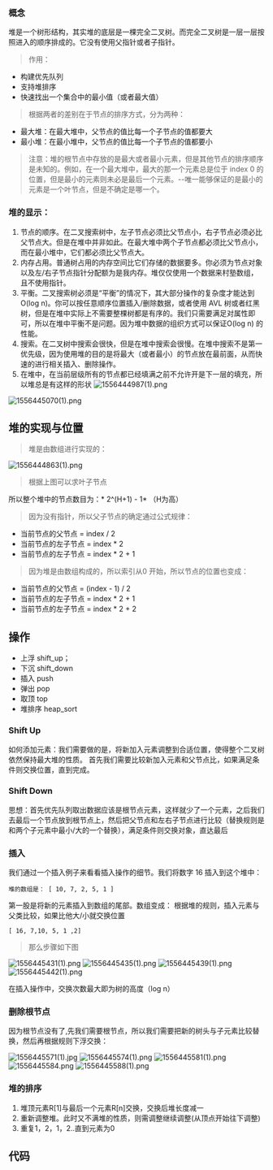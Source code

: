 ### 概念
堆是一个树形结构，其实堆的底层是一棵完全二叉树。而完全二叉树是一层一层按照进入的顺序排成的。它没有使用父指针或者子指针。

>作用：
- 构建优先队列
- 支持堆排序
- 快速找出一个集合中的最小值（或者最大值）

>根据两者的差别在于节点的排序方式，分为两种：
- 最大堆：在最大堆中，父节点的值比每一个子节点的值都要大
- 最小堆：在最小堆中，父节点的值比每一个子节点的值都要小

>注意：堆的根节点中存放的是最大或者最小元素，但是其他节点的排序顺序是未知的。例如，在一个最大堆中，最大的那一个元素总是位于 index 0 的位置，但是最小的元素则未必是最后一个元素。--唯一能够保证的是最小的元素是一个叶节点，但是不确定是哪一个。

### 堆的显示：
1. 节点的顺序。在二叉搜索树中，左子节点必须比父节点小，右子节点必须必比父节点大。但是在堆中并非如此。在最大堆中两个子节点都必须比父节点小，而在最小堆中，它们都必须比父节点大。
2. 内存占用。普通树占用的内存空间比它们存储的数据要多。你必须为节点对象以及左/右子节点指针分配额为是我内存。堆仅仅使用一个数据来村塾数组，且不使用指针。
3. 平衡。二叉搜索树必须是“平衡”的情况下，其大部分操作的复杂度才能达到O(log n)。你可以按任意顺序位置插入/删除数据，或者使用 AVL 树或者红黑树，但是在堆中实际上不需要整棵树都是有序的。我们只需要满足对属性即可，所以在堆中平衡不是问题。因为堆中数据的组织方式可以保证O(log n) 的性能。
4. 搜索。在二叉树中搜索会很快，但是在堆中搜索会很慢。在堆中搜索不是第一优先级，因为使用堆的目的是将最大（或者最小）的节点放在最前面，从而快速的进行相关插入、删除操作。
5. 在堆中，在当前层级所有的节点都已经填满之前不允许开是下一层的填充，所以堆总是有这样的形状
![1556444987(1).png](https://i.loli.net/2019/04/28/5cc57751777e2.png)



![1556445070(1).png](https://i.loli.net/2019/04/28/5cc57797f1538.png)


## 堆的实现与位置
> 堆是由数组进行实现的：

![1556444863(1).png](https://i.loli.net/2019/04/28/5cc576d1200b6.png)

> 根据上图可以求叶子节点

所以整个堆中的节点数目为：* 2^(H+1) - 1* （H为高）

> 因为没有指针，所以父子节点的确定通过公式规律：

- 当前节点的父节点 = index / 2
- 当前节点的左子节点 = index * 2
- 当前节点的左子节点 = index * 2 + 1

> 因为堆是由数组构成的，所以索引从0 开始，所以节点的位置也变成：

- 当前节点的父节点 = (index - 1) / 2
- 当前节点的左子节点 = index * 2 + 1
- 当前节点的左子节点 = index * 2 + 2

## 操作
- 上浮 shift_up；
- 下沉 shift_down
- 插入 push
- 弹出 pop
- 取顶 top
- 堆排序 heap_sort

### Shift Up
如何添加元素：我们需要做的是，将新加入元素调整到合适位置，使得整个二叉树依然保持最大堆的性质。 首先我们需要比较新加入元素和父节点比，如果满足条件则交换位置，直到完成。


### Shift Down
思想：首先优先队列取出数据应该是根节点元素，这样就少了一个元素，之后我们去最后一个节点放到根节点上，然后把父节点和左右子节点进行比较（替换规则是和两个子元素中最小/大的一个替换），满足条件则交换对象，直达最后



### 插入
我们通过一个插入例子来看看插入操作的细节。我们将数字 16 插入到这个堆中：


```
堆的数组是： [ 10, 7, 2, 5, 1 ]
```

第一股是将新的元素插入到数组的尾部。数组变成：
根据堆的规则，插入元素与父类比较，如果比他大/小就交换位置

```
[ 16, 7,10, 5, 1 ,2]
```

>那么步骤如下图

![1556445431(1).png](https://i.loli.net/2019/04/28/5cc57928b9ad7.png)
![1556445435(1).png](https://i.loli.net/2019/04/28/5cc579340a586.png)
![1556445439(1).png](https://i.loli.net/2019/04/28/5cc57934089b8.png)
![1556445442(1).png](https://i.loli.net/2019/04/28/5cc5793427961.png)

在插入操作中，交换次数最大即为树的高度（log n）
### 删除根节点
因为根节点没有了,先我们需要根节点，所以我们需要把新的树头与子元素比较替换，然后再根据规则下浮交换：

![1556445571(1).jpg](https://i.loli.net/2019/04/28/5cc579b0d98ea.jpg)
![1556445574(1).png](https://i.loli.net/2019/04/28/5cc579b0de720.png)
![1556445581(1).png](https://i.loli.net/2019/04/28/5cc579b0dcd50.png)
![1556445584.png](https://i.loli.net/2019/04/28/5cc579b0dfad4.png)
![1556445588(1).png](https://i.loli.net/2019/04/28/5cc579b0db3b9.png)



### 堆的排序

1.  堆顶元素R[1]与最后一个元素R[n]交换，交换后堆长度减一
2.  重新调整堆。此时又不满堆的性质，则需调整继续调整(从顶点开始往下调整)
3.  重复1，2，1，2..直到元素为0


## 代码

```

```

